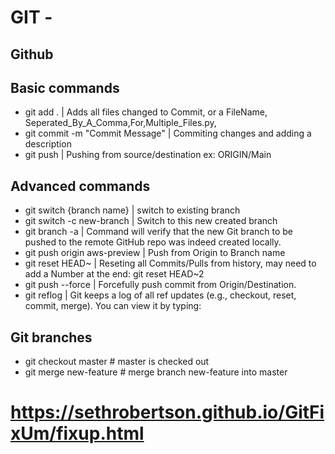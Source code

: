 # GIT - 

## Github


## Basic commands
- git add . | Adds all files changed to Commit, or a FileName, Seperated_By_A_Comma,For,Multiple_Files.py, 
- git commit -m "Commit Message" | Commiting changes and adding a description
- git push | Pushing from source/destination ex: ORIGIN/Main 


## Advanced commands
- git switch {branch name} | switch to existing branch
- git switch -c new-branch | Switch to this new created branch
- git branch -a | Command will verify that the new Git branch to be pushed to the remote GitHub repo was indeed created locally.
- git push origin aws-preview | Push from Origin to Branch name
- git reset HEAD~ | Reseting all Commits/Pulls from history, may need to add a Number at the end: git reset HEAD~2
- git push --force | Forcefully push commit from Origin/Destination. 
- git reflog | Git keeps a log of all ref updates (e.g., checkout, reset, commit, merge). You can view it by typing:



## Git branches

- git checkout master			# master is checked out
- git merge new-feature		# merge branch new-feature into master


# https://sethrobertson.github.io/GitFixUm/fixup.html
